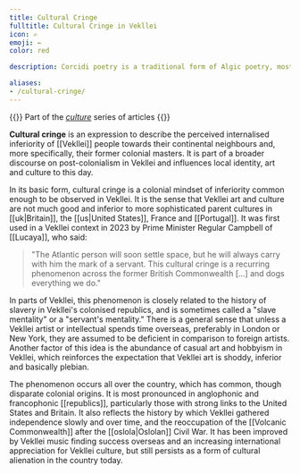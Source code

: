 ```yaml
---
title: Cultural Cringe
fulltitle: Cultural Cringe in Vekllei
icon: ✍
emoji: ←
color: red

description: Corcidi poetry is a traditional form of Algic poetry, mostly practiced in Oslola.

aliases:
- /cultural-cringe/
---
```

{{<note series>}}
 Part of the *[culture](/culture/)* series of articles
{{</note>}}

**Cultural cringe** is an expression to describe the perceived internalised inferiority of [[Vekllei]] people towards their continental neighbours and, more specifically, their former colonial masters. It is part of a broader discourse on post-colonialism in Vekllei and influences local identity, art and culture to this day.

In its basic form, cultural cringe is a colonial mindset of inferiority common enough to be observed in Vekllei. It is the sense that Vekllei art and culture are not much good and inferior to more sophisticated parent cultures in [[uk|Britain]], the [[us|United States]], France and [[Portugal]]. It was first used in a Vekllei context in 2023 by Prime Minister Regular Campbell of [[Lucaya]], who said:

>"The Atlantic person will soon settle space, but he will always carry with him the mark of a servant. This cultural cringe is a recurring phenomenon across the former British Commonwealth [...] and dogs everything we do."

In parts of Vekllei, this phenomenon is closely related to the history of slavery in Vekllei's colonised republics, and is sometimes called a "slave mentality" or a "servant's mentality." There is a general sense that unless a Vekllei artist or intellectual spends time overseas, preferably in London or New York, they are assumed to be deficient in comparison to foreign artists. Another factor of this idea is the abundance of casual art and hobbyism in Vekllei, which reinforces the expectation that Vekllei art is shoddy, inferior and basically plebian.

The phenomenon occurs all over the country, which has common, though disparate colonial origins. It is most pronounced in anglophonic and francophonic [[republics]], particularly those with strong links to the United States and Britain. It also reflects the history by which Vekllei gathered independence slowly and over time, and the reoccupation of the [[Volcanic Commonwealth]] after the [[oslola|Oslolan]] Civil War. It has been improved by Vekllei music finding success overseas and an increasing international appreciation for Vekllei culture, but still persists as a form of cultural alienation in the country today.


